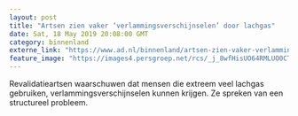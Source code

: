 ```yaml
---
layout: post
title: "Artsen zien vaker ‘verlammingsverschijnselen’ door lachgas"
date: Sat, 18 May 2019 20:08:00 GMT
category: binnenland
externe_link: "https://www.ad.nl/binnenland/artsen-zien-vaker-verlammingsverschijnselen-door-lachgas~a6d2db6f/"
feature_image: "https://images4.persgroep.net/rcs/_j_8wfHisUO64RMLUO0CT9hYgYU/diocontent/146537946/_fitwidth/400/?appId=21791a8992982cd8da851550a453bd7f&quality=0.7"
---
```


Revalidatieartsen waarschuwen dat mensen die extreem veel lachgas gebruiken, verlammingsverschijnselen kunnen krijgen. Ze spreken van een structureel probleem.
